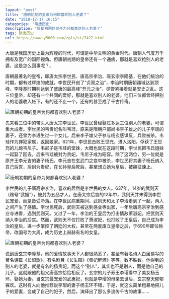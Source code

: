 ```yaml
---
layout: "post"
title: "唐朝初期的皇帝为何都喜欢别人老婆？"
date: "2018-12-17 16:15"
categories: "隋唐历史"
description: "唐朝初期的皇帝为何都喜欢别人老婆？"
tags: 隋唐历史
url: https://www.y5000.com/zgls/st/7422.html
---
```






大唐是我国历史上最为辉煌的时代，可谓是中华文明的黄金时代。唐朝人气度万千拥有及宽广的国际视角。但唐朝初期的皇帝还有一个通病，那就是喜欢抢别人的老婆，这是怎么回事呢？、

唐朝最著名的皇帝，即唐太宗李世民、唐高宗李治、唐玄宗李隆基，在他们统治的时期，都有过辉煌的成就，李世民开创了“贞观之治”，李治时期唐朝疆域达到顶峰，李隆基时期则达到了盛唐的最高峰“开元之治”，尽管紧接着就是安史之乱。这三位皇帝，却还有一个共同的爱好，那就是喜欢别人的老婆。他们三位都曾经把别人的老婆收入帐下，有的还不止一个，还有的甚至成了千古传奇。

![唐朝初期的皇帝为何都喜欢别人老婆？](/uploads/allimg/161216/6-161216095R3392.JPG)

先来看三位中的带头人唐太宗李世民，李世民曾经娶过多达三位别人的老婆，可谓集大成者。李世民的韦贵妃名叫韦珪，原来是隋朝户部尚书李子雄之的儿子李珉的妻子，还曾为李珉生过一个女儿。后来李子雄父子参与杨玄感谋反，兵败被杀。韦珪作为罪犯家属，返回娘家。621年，李世民击败王世充，进入洛阳，俘获了王世充的儿媳韦尼子。韦尼子是韦珪的堂妹，大概也就在这段时期，李世民把韦氏姐妹一起娶了回去。后来韦珪被封为贵妃，韦尼子成为昭容。除了这两位，另一位就是原齐王李元吉的妻子杨氏。李元吉在玄武门之变中被杀，李世民将其妻子杨氏纳入自己后宫，后封为贵妃，在长孙皇后死后，甚至想立她为皇后，被魏征谏止。

![唐朝初期的皇帝为何都喜欢别人老婆？](/uploads/allimg/161216/6-161216095SU22.JPG)

李世民的儿子唐高宗李治，喜欢的居然是李世民的女人。637年，14岁的武则天（赐号“武媚”），被封为五品才人。在唐太宗后宫的12年中，武则天并未得到李世民宠爱，而是备受冷落。在李世民病重期间，武则天和太子李治走到了一起，两人之间产生了感情。李世民死后，武则天被送到感业寺出家，一年后唐高宗李治到感业寺进香，遇到武则天。又过了一年，李治的王皇后为打击情敌萧淑妃，把武则天纳入李治的后宫。然而，武则天不仅打败了萧淑妃，也打败了王皇后，自己成为李治的皇后，进一步掌控了朝廷的大权，甚至在两度废立皇帝之后，于690年即位称帝，改国号为大周，成为历史上赫赫有名的女皇。

![唐朝初期的皇帝为何都喜欢别人老婆？](/uploads/allimg/161216/6-161216095U3a0.JPG)

说到唐玄宗李隆基，他的爱情故事天下人都很熟悉了，甚至有著名诗人白居易写的著名诗篇《长恨歌》，有名剧目《长生殿》《贵妃醉酒》等等，数不胜数。他得到的别人的老婆，就是有名的杨贵妃，而这个“别人”，其实也不是别人，而是他自己的儿子。这就跟他的祖父唐高宗恰恰相反了。玄宗的儿子寿王李瑁看中了美女杨玉环，娶她为妻。当玄宗最宠爱的武惠妃，也就是李瑁的母亲去世后，玄宗整天郁郁寡欢。这时有人向他推荐说李瑁的妻子杨玉环不错，于是，就这么简单粗暴地把儿子的爱妻，变成了自己的妃子，然后，演绎出了那么多流传千古的故事……

